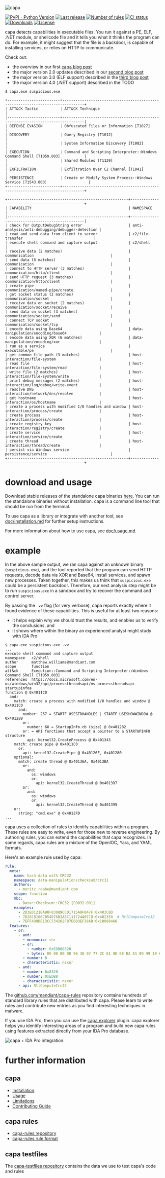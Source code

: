 ![capa](https://github.com/mandiant/capa/blob/master/.github/logo.png)

[![PyPI - Python Version](https://img.shields.io/pypi/pyversions/flare-capa)](https://pypi.org/project/flare-capa)
[![Last release](https://img.shields.io/github/v/release/mandiant/capa)](https://github.com/mandiant/capa/releases)
[![Number of rules](https://img.shields.io/badge/rules-666-blue.svg)](https://github.com/mandiant/capa-rules)
[![CI status](https://github.com/mandiant/capa/workflows/CI/badge.svg)](https://github.com/mandiant/capa/actions?query=workflow%3ACI+event%3Apush+branch%3Amaster)
[![Downloads](https://img.shields.io/github/downloads/mandiant/capa/total)](https://github.com/mandiant/capa/releases)
[![License](https://img.shields.io/badge/license-Apache--2.0-green.svg)](LICENSE.txt)

capa detects capabilities in executable files.
You run it against a PE, ELF, .NET module, or shellcode file and it tells you what it thinks the program can do.
For example, it might suggest that the file is a backdoor, is capable of installing services, or relies on HTTP to communicate.

Check out:
- the overview in our first [capa blog post](https://www.mandiant.com/resources/capa-automatically-identify-malware-capabilities)
- the major version 2.0 updates described in our [second blog post](https://www.mandiant.com/resources/capa-2-better-stronger-faster)
- the major version 3.0 (ELF support) described in the [third blog post](https://www.mandiant.com/resources/elfant-in-the-room-capa-v3)
- the major version 4.0 (.NET support) described in the TODO

```
$ capa.exe suspicious.exe

+------------------------+--------------------------------------------------------------------------------+
| ATT&CK Tactic          | ATT&CK Technique                                                               |
|------------------------+--------------------------------------------------------------------------------|
| DEFENSE EVASION        | Obfuscated Files or Information [T1027]                                        |
| DISCOVERY              | Query Registry [T1012]                                                         |
|                        | System Information Discovery [T1082]                                           |
| EXECUTION              | Command and Scripting Interpreter::Windows Command Shell [T1059.003]           |
|                        | Shared Modules [T1129]                                                         |
| EXFILTRATION           | Exfiltration Over C2 Channel [T1041]                                           |
| PERSISTENCE            | Create or Modify System Process::Windows Service [T1543.003]                   |
+------------------------+--------------------------------------------------------------------------------+

+-------------------------------------------------------+-------------------------------------------------+
| CAPABILITY                                            | NAMESPACE                                       |
|-------------------------------------------------------+-------------------------------------------------|
| check for OutputDebugString error                     | anti-analysis/anti-debugging/debugger-detection |
| read and send data from client to server              | c2/file-transfer                                |
| execute shell command and capture output              | c2/shell                                        |
| receive data (2 matches)                              | communication                                   |
| send data (6 matches)                                 | communication                                   |
| connect to HTTP server (3 matches)                    | communication/http/client                       |
| send HTTP request (3 matches)                         | communication/http/client                       |
| create pipe                                           | communication/named-pipe/create                 |
| get socket status (2 matches)                         | communication/socket                            |
| receive data on socket (2 matches)                    | communication/socket/receive                    |
| send data on socket (3 matches)                       | communication/socket/send                       |
| connect TCP socket                                    | communication/socket/tcp                        |
| encode data using Base64                              | data-manipulation/encoding/base64               |
| encode data using XOR (6 matches)                     | data-manipulation/encoding/xor                  |
| run as a service                                      | executable/pe                                   |
| get common file path (3 matches)                      | host-interaction/file-system                    |
| read file                                             | host-interaction/file-system/read               |
| write file (2 matches)                                | host-interaction/file-system/write              |
| print debug messages (2 matches)                      | host-interaction/log/debug/write-event          |
| resolve DNS                                           | host-interaction/network/dns/resolve            |
| get hostname                                          | host-interaction/os/hostname                    |
| create a process with modified I/O handles and window | host-interaction/process/create                 |
| create process                                        | host-interaction/process/create                 |
| create registry key                                   | host-interaction/registry/create                |
| create service                                        | host-interaction/service/create                 |
| create thread                                         | host-interaction/thread/create                  |
| persist via Windows service                           | persistence/service                             |
+-------------------------------------------------------+-------------------------------------------------+
```

# download and usage

Download stable releases of the standalone capa binaries [here](https://github.com/mandiant/capa/releases). You can run the standalone binaries without installation. capa is a command line tool that should be run from the terminal.

To use capa as a library or integrate with another tool, see [doc/installation.md](https://github.com/mandiant/capa/blob/master/doc/installation.md) for further setup instructions.

For more information about how to use capa, see [doc/usage.md](https://github.com/mandiant/capa/blob/master/doc/usage.md).

# example

In the above sample output, we ran capa against an unknown binary (`suspicious.exe`),
and the tool reported that the program can send HTTP requests, decode data via XOR and Base64,
install services, and spawn new processes.
Taken together, this makes us think that `suspicious.exe` could be a persistent backdoor.
Therefore, our next analysis step might be to run `suspicious.exe` in a sandbox and try to recover the command and control server.

By passing the `-vv` flag (for very verbose), capa reports exactly where it found evidence of these capabilities.
This is useful for at least two reasons:

  - it helps explain why we should trust the results, and enables us to verify the conclusions, and
  - it shows where within the binary an experienced analyst might study with IDA Pro

```
$ capa.exe suspicious.exe -vv
...
execute shell command and capture output
namespace   c2/shell
author      matthew.williams@mandiant.com
scope       function
att&ck      Execution::Command and Scripting Interpreter::Windows Command Shell [T1059.003]
references  https://docs.microsoft.com/en-us/windows/win32/api/processthreadsapi/ns-processthreadsapi-startupinfoa
function @ 0x4011C0
  and:
    match: create a process with modified I/O handles and window @ 0x4011C0
      and:
        number: 257 = STARTF_USESTDHANDLES | STARTF_USESHOWWINDOW @ 0x4012B8
        or:
          number: 68 = StartupInfo.cb (size) @ 0x401282
        or: = API functions that accept a pointer to a STARTUPINFO structure
          api: kernel32.CreateProcess @ 0x401343
    match: create pipe @ 0x4011C0
      or:
        api: kernel32.CreatePipe @ 0x40126F, 0x401280
    optional:
      match: create thread @ 0x40136A, 0x4013BA
        or:
          and:
            os: windows
            or:
              api: kernel32.CreateThread @ 0x4013D7
        or:
          and:
            os: windows
            or:
              api: kernel32.CreateThread @ 0x401395
    or:
      string: "cmd.exe" @ 0x4012FD
...
```

capa uses a collection of rules to identify capabilities within a program.
These rules are easy to write, even for those new to reverse engineering.
By authoring rules, you can extend the capabilities that capa recognizes.
In some regards, capa rules are a mixture of the OpenIOC, Yara, and YAML formats.

Here's an example rule used by capa:

```yaml
rule:
  meta:
    name: hash data with CRC32
    namespace: data-manipulation/checksum/crc32
    authors:
      - moritz.raabe@mandiant.com
    scope: function
    mbc:
      - Data::Checksum::CRC32 [C0032.001]
    examples:
      - 2D3EDC218A90F03089CC01715A9F047F:0x403CBD
      - 7D28CB106CB54876B2A5C111724A07CD:0x402350  # RtlComputeCrc32
      - 7EFF498DE13CC734262F87E6B3EF38AB:0x100084A6
  features:
    - or:
      - and:
        - mnemonic: shr
        - or:
          - number: 0xEDB88320
          - bytes: 00 00 00 00 96 30 07 77 2C 61 0E EE BA 51 09 99 19 C4 6D 07 8F F4 6A 70 35 A5 63 E9 A3 95 64 9E = crc32_tab
        - number: 8
        - characteristic: nzxor
      - and:
        - number: 0x8320
        - number: 0xEDB8
        - characteristic: nzxor
      - api: RtlComputeCrc32
```

The [github.com/mandiant/capa-rules](https://github.com/mandiant/capa-rules) repository contains hundreds of standard library rules that are distributed with capa.
Please learn to write rules and contribute new entries as you find interesting techniques in malware.

If you use IDA Pro, then you can use the [capa explorer](https://github.com/mandiant/capa/tree/master/capa/ida/plugin) plugin.
capa explorer helps you identify interesting areas of a program and build new capa rules using features extracted directly from your IDA Pro database.

![capa + IDA Pro integration](https://github.com/mandiant/capa/blob/master/doc/img/explorer_expanded.png)

# further information
## capa
- [Installation](https://github.com/mandiant/capa/blob/master/doc/installation.md)
- [Usage](https://github.com/mandiant/capa/blob/master/doc/usage.md)
- [Limitations](https://github.com/mandiant/capa/blob/master/doc/limitations.md)
- [Contributing Guide](https://github.com/mandiant/capa/blob/master/.github/CONTRIBUTING.md)

## capa rules
- [capa-rules repository](https://github.com/mandiant/capa-rules)
- [capa-rules rule format](https://github.com/mandiant/capa-rules/blob/master/doc/format.md)

## capa testfiles
The [capa-testfiles repository](https://github.com/mandiant/capa-testfiles) contains the data we use to test capa's code and rules
